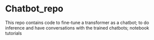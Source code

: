 # Chatbot_repo
This repo contains code to fine-tune a transformer as a chatbot; to do inference and have conversations with the trained chatbots; notebook tutorials
